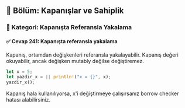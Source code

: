 ## 📘 Bölüm: Kapanışlar ve Sahiplik  
### 🔹 Kategori: Kapanışta Referansla Yakalama  
#### ✅ Cevap 241: Kapanışta referansla yakalama

Kapanış, ortamdan değişkenleri referansla yakalayabilir. Kapanış değeri okuyabilir, ancak değişken mutably değilse değiştiremez.

```rust
let x = 5;
let yazdir_x = || println!("x = {}", x);
yazdir_x();
```

Kapanış hala kullanılıyorsa, x'i değiştirmeye çalışırsanız borrow checker hatası alabilirsiniz.
